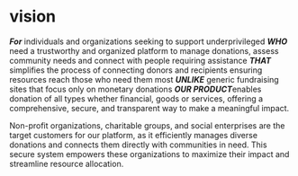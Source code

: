# vision


***For*** individuals and organizations seeking to support underprivileged 
***WHO*** need a trustworthy and organized platform to manage donations, assess community needs and connect with people requiring assistance 
***THAT*** simplifies the process of connecting donors and recipients ensuring resources reach those who need them most 
***UNLIKE*** generic fundraising sites that focus only on monetary donations 
***OUR PRODUCT***enables donation of all types whether financial, goods or services, offering a comprehensive, secure, and transparent way to make a meaningful impact.

Non-profit organizations, charitable groups, and social enterprises are the target customers for our platform, as it efficiently manages diverse donations and connects them directly with communities in need. This secure system empowers these organizations to maximize their impact and streamline resource allocation.
